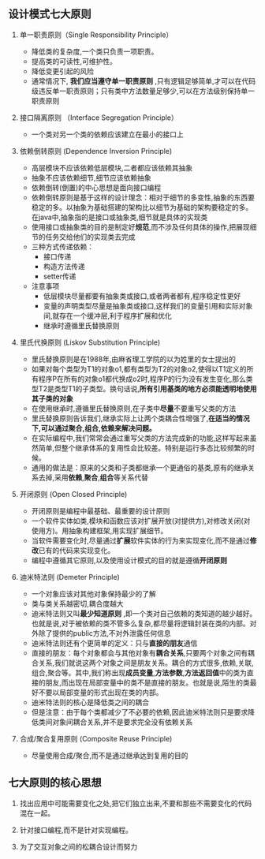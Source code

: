 ## 设计模式七大原则


1. 单一职责原则（Single Responsibility Principle）
    + 降低类的复杂度,一个类只负责一项职责。
    + 提高类的可读性,可维护性。
    + 降低变更引起的风险
    + 通常情况下, **我们应当遵守单一职责原则** ,只有逻辑足够简单,才可以在代码级违反单一职责原则；只有类中方法数量足够少,可以在方法级别保持单一职责原则

2. 接口隔离原则 （Interface Segregation Principle）
    + 一个类对另一个类的依赖应该建立在最小的接口上
    
3. 依赖倒转原则 (Dependence Inversion Principle)
    + 高层模块不应该依赖低层模块,二者都应该依赖其抽象
    + 抽象不应该依赖细节,细节应该依赖抽象
    + 依赖倒转(倒置)的中心思想是面向接口编程
    + 依赖倒转原则是基于这样的设计理念：相对于细节的多变性,抽象的东西要稳定的多。以抽象为基础搭建的架构比以细节为基础的架构要稳定的多。在java中,抽象指的是接口或抽象类,细节就是具体的实现类
    + 使用接口或抽象类的目的是制定好**规范**,而不涉及任何具体的操作,把展现细节的任务交给他们的实现类去完成
    + 三种方式传递依赖：
        + 接口传递
        + 构造方法传递
        + setter传递
    + 注意事项
        + 低层模块尽量都要有抽象类或接口,或者两者都有,程序稳定性更好
        + 变量的声明类型尽量是抽象类或接口,这样我们的变量引用和实际对象间,就存在一个缓冲层,利于程序扩展和优化
        + 继承时遵循里氏替换原则

4. 里氏代换原则 (Liskov Substitution Principle)
    + 里氏替换原则是在1988年,由麻省理工学院的以为姓里的女士提出的
    + 如果对每个类型为T1的对象o1,都有类型为T2的对象o2,使得以T1定义的所有程序P在所有的对象o1都代换成o2时,程序P的行为没有发生变化,那么类型T2是类型T1的子类型。换句话说,**所有引用基类的地方必须能透明地使用其子类的对象**
    + 在使用继承时,遵循里氏替换原则,在子类中**尽量**不要重写父类的方法
    + 里氏替换原则告诉我们,继承实际上让两个类耦合性增强了,**在适当的情况下,可以通过聚合,组合,依赖来解决问题。**
    + 在实际编程中,我们常常会通过重写父类的方法完成新的功能,这样写起来虽然简单,但整个继承体系的复用性会比较差。特别是运行多态比较频繁的时候。
    + 通用的做法是：原来的父类和子类都继承一个更通俗的基类,原有的继承关系去掉,采用**依赖**,**聚合**,**组合**等关系代替

5. 开闭原则 (Open Closed Principle)
    + 开闭原则是编程中最基础、最重要的设计原则
    + 一个软件实体如类,模块和函数应该对扩展开放(对提供方),对修改关闭(对使用方)。用抽象构建框架,用实现扩展细节。
    + 当软件需要变化时,尽量通过**扩展**软件实体的行为来实现变化,而不是通过**修改**已有的代码来实现变化。
    + 编程中遵循其它原则,以及使用设计模式的目的就是遵循**开闭原则**

6. 迪米特法则 (Demeter Principle)
    + 一个对象应该对其他对象保持最少的了解
    + 类与类关系越密切,耦合度越大
    + 迪米特法则又叫**最少知道原则** ,即一个类对自己依赖的类知道的越少越好。也就是说,对于被依赖的类不管多么复杂,都尽量将逻辑封装在类的内部。对外除了提供的public方法,不对外泄露任何信息
    + 迪米特法则还有个更简单的定义：只与**直接的朋友**通信
    + 直接的朋友：每个对象都会与其他对象有**耦合关系**,只要两个对象之间有耦合关系,我们就说这两个对象之间是朋友关系。耦合的方式很多,依赖,关联,组合,聚合等。其中,我们称出现**成员变量**,**方法参数**,**方法返回值**中的类为直接的朋友,而出现在局部变量中的类不是直接的朋友。也就是说,陌生的类最好不要以局部变量的形式出现在类的内部。
    + 迪米特法则的核心是降低类之间的耦合
    + 但是注意：由于每个类都减少了不必要的依赖,因此迪米特法则只是要求降低类间对象间耦合关系,并不是要求完全没有依赖关系

7. 合成/聚合复用原则 (Composite Reuse Principle)
    + 尽量使用合成/聚合,而不是通过继承达到复用的目的
    
## 七大原则的核心思想

1. 找出应用中可能需要变化之处,把它们独立出来,不要和那些不需要变化的代码混在一起。

2. 针对接口编程,而不是针对实现编程。

3. 为了交互对象之间的松耦合设计而努力


